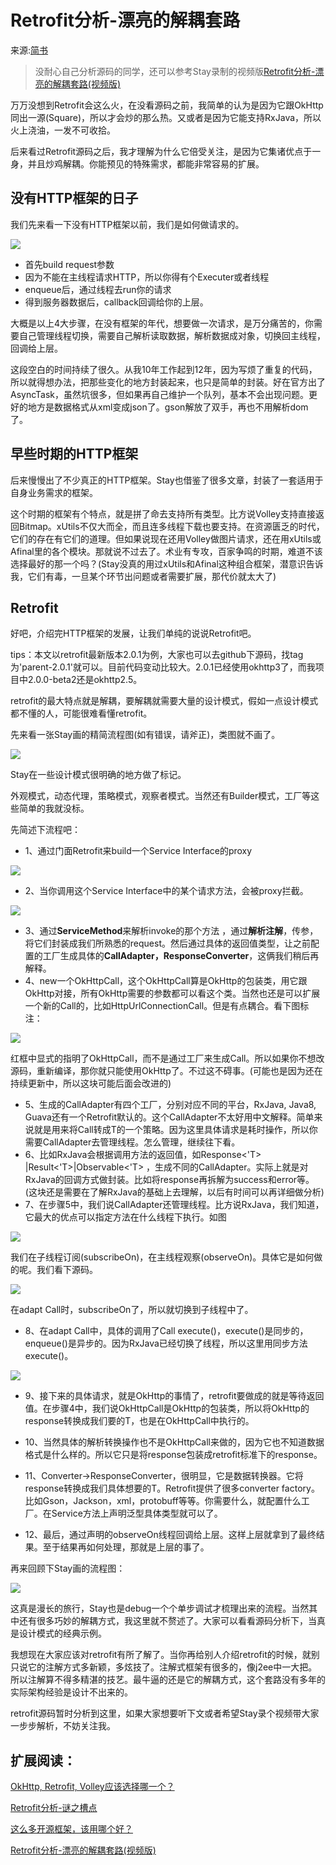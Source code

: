 # Retrofit分析-漂亮的解耦套路

来源:[简书](http://www.jianshu.com/p/45cb536be2f4#rd)

> 没耐心自己分析源码的同学，还可以参考Stay录制的视频版[Retrofit分析-漂亮的解耦套路(视频版)](http://www.stay4it.com/course/22/info)

万万没想到Retrofit会这么火，在没看源码之前，我简单的认为是因为它跟OkHttp同出一源(Square)，所以才会炒的那么热。又或者是因为它能支持RxJava，所以火上浇油，一发不可收拾。

后来看过Retrofit源码之后，我才理解为什么它倍受关注，是因为它集诸优点于一身，并且炒鸡解耦。你能预见的特殊需求，都能非常容易的扩展。

## 没有HTTP框架的日子

我们先来看一下没有HTTP框架以前，我们是如何做请求的。

![](retrofit-decoupling/1.png)

* 首先build request参数
* 因为不能在主线程请求HTTP，所以你得有个Executer或者线程
* enqueue后，通过线程去run你的请求
* 得到服务器数据后，callback回调给你的上层。

大概是以上4大步骤，在没有框架的年代，想要做一次请求，是万分痛苦的，你需要自己管理线程切换，需要自己解析读取数据，解析数据成对象，切换回主线程，回调给上层。

这段空白的时间持续了很久。从我10年工作起到12年，因为写烦了重复的代码，所以就得想办法，把那些变化的地方封装起来，也只是简单的封装。好在官方出了AsyncTask，虽然坑很多，但如果再自己维护一个队列，基本不会出现问题。更好的地方是数据格式从xml变成json了。gson解放了双手，再也不用解析dom了。

## 早些时期的HTTP框架

后来慢慢出了不少真正的HTTP框架。Stay也借鉴了很多文章，封装了一套适用于自身业务需求的框架。

这个时期的框架有个特点，就是拼了命去支持所有类型。比方说Volley支持直接返回Bitmap。xUtils不仅大而全，而且连多线程下载也要支持。在资源匮乏的时代，它们的存在有它们的道理。但如果说现在还用Volley做图片请求，还在用xUtils或Afinal里的各个模块。那就说不过去了。术业有专攻，百家争鸣的时期，难道不该选择最好的那一个吗？(Stay没真的用过xUtils和Afinal这种组合框架，潜意识告诉我，它们有毒，一旦某个环节出问题或者需要扩展，那代价就太大了)

## Retrofit

好吧，介绍完HTTP框架的发展，让我们单纯的说说Retrofit吧。

tips：本文以retrofit最新版本2.0.1为例，大家也可以去github下源码，找tag为'parent-2.0.1'就可以。目前代码变动比较大。2.0.1已经使用okhttp3了，而我项目中2.0.0-beta2还是okhttp2.5。

retrofit的最大特点就是解耦，要解耦就需要大量的设计模式，假如一点设计模式都不懂的人，可能很难看懂retrofit。

先来看一张Stay画的精简流程图(如有错误，请斧正)，类图就不画了。

![](retrofit-decoupling/2.png)

Stay在一些设计模式很明确的地方做了标记。

外观模式，动态代理，策略模式，观察者模式。当然还有Builder模式，工厂等这些简单的我就没标。

先简述下流程吧：

* 1、通过门面Retrofit来build一个Service Interface的proxy

![](retrofit-decoupling/3.png)

* 2、当你调用这个Service Interface中的某个请求方法，会被proxy拦截。

![](retrofit-decoupling/4.png)

* 3、通过**ServiceMethod**来解析invoke的那个方法 ，通过**解析注解**，传参，将它们封装成我们所熟悉的request。然后通过具体的返回值类型，让之前配置的工厂生成具体的**CallAdapter，ResponseConverter**，这俩我们稍后再解释。
* 4、new一个OkHttpCall，这个OkHttpCall算是OkHttp的包装类，用它跟OkHttp对接，所有OkHttp需要的参数都可以看这个类。当然也还是可以扩展一个新的Call的，比如HttpUrlConnectionCall。但是有点耦合。看下图标注：

![](retrofit-decoupling/5.png)

红框中显式的指明了OkHttpCall，而不是通过工厂来生成Call。所以如果你不想改源码，重新编译，那你就只能使用OkHttp了。不过这不碍事。(可能也是因为还在持续更新中，所以这块可能后面会改进的)

* 5、生成的CallAdapter有四个工厂，分别对应不同的平台，RxJava, Java8, Guava还有一个Retrofit默认的。这个CallAdapter不太好用中文解释。简单来说就是用来将Call转成T的一个策略。因为这里具体请求是耗时操作，所以你需要CallAdapter去管理线程。怎么管理，继续往下看。
* 6、比如RxJava会根据调用方法的返回值，如Response<'T> |Result<'T>|Observable<'T> ，生成不同的CallAdapter。实际上就是对RxJava的回调方式做封装。比如将response再拆解为success和error等。(这块还是需要在了解RxJava的基础上去理解，以后有时间可以再详细做分析)
* 7、在步骤5中，我们说CallAdapter还管理线程。比方说RxJava，我们知道，它最大的优点可以指定方法在什么线程下执行。如图

![](retrofit-decoupling/6.png)

我们在子线程订阅(subscribeOn)，在主线程观察(observeOn)。具体它是如何做的呢。我们看下源码。

![](retrofit-decoupling/7.png)

在adapt Call时，subscribeOn了，所以就切换到子线程中了。

* 8、在adapt Call中，具体的调用了Call execute()，execute()是同步的，enqueue()是异步的。因为RxJava已经切换了线程，所以这里用同步方法execute()。

![](retrofit-decoupling/8.png)

* 9、接下来的具体请求，就是OkHttp的事情了，retrofit要做成的就是等待返回值。在步骤4中，我们说OkHttpCall是OkHttp的包装类，所以将OkHttp的response转换成我们要的T，也是在OkHttpCall中执行的。
* 10、当然具体的解析转换操作也不是OkHttpCall来做的，因为它也不知道数据格式是什么样的。所以它只是将response包装成retrofit标准下的response。
* 11、Converter->ResponseConverter，很明显，它是数据转换器。它将response转换成我们具体想要的T。Retrofit提供了很多converter factory。比如Gson，Jackson，xml，protobuff等等。你需要什么，就配置什么工厂。在Service方法上声明泛型具体类型就可以了。

* 12、最后，通过声明的observeOn线程回调给上层。这样上层就拿到了最终结果。至于结果再如何处理，那就是上层的事了。

再来回顾下Stay画的流程图：

![](retrofit-decoupling/2.png)

这真是漫长的旅行，Stay也是debug一个个单步调试才梳理出来的流程。当然其中还有很多巧妙的解耦方式，我这里就不赘述了。大家可以看看源码分析下，当真是设计模式的经典示例。

我想现在大家应该对retrofit有所了解了。当你再给别人介绍retrofit的时候，就别只说它的注解方式多新颖，多炫技了。注解式框架有很多的，像j2ee中一大把。所以注解算不得多精湛的技艺。最牛逼的还是它的解耦方式，这个套路没有多年的实际架构经验是设计不出来的。

retrofit源码暂时分析到这里，如果大家想要听下文或者希望Stay录个视频带大家一步步解析，不妨关注我。


## 扩展阅读：

[OkHttp, Retrofit, Volley应该选择哪一个？](http://www.jianshu.com/p/77d418e7b5d6)

[Retrofit分析-谜之槽点](http://www.jianshu.com/p/96346ffb0c9f)

[这么多开源框架，该用哪个好？](http://www.jianshu.com/p/f3227c7008d4)

[Retrofit分析-漂亮的解耦套路(视频版)](http://www.stay4it.com/course/22/info)